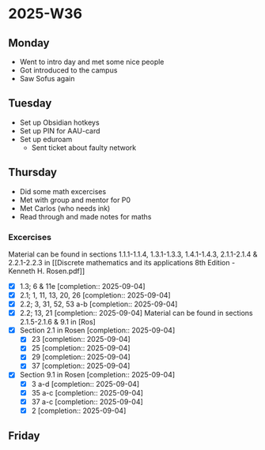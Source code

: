 # 2025-W36

## Monday

- Went to intro day and met some nice people
- Got introduced to the campus
- Saw Sofus again

## Tuesday

- Set up Obsidian hotkeys
- Set up PIN for AAU-card
- Set up eduroam
	- Sent ticket about faulty network

## Thursday

- Did some math excercises
- Met with group and mentor for P0
- Met Carlos (who needs ink)
- Read through and made notes for maths

### Excercises

Material can be found in sections 1.1.1-1.1.4, 1.3.1-1.3.3, 1.4.1-1.4.3, 2.1.1-2.1.4 & 2.2.1-2.2.3 in [[Discrete mathematics and its applications 8th Edition - Kenneth H. Rosen.pdf]]
- [x] 1.3; 6 & 11e  [completion:: 2025-09-04]
- [x] 2.1; 1, 11, 13, 20, 26  [completion:: 2025-09-04]
- [x] 2.2; 3, 31, 52, 53 a-b  [completion:: 2025-09-04]
- [x] 2.2; 13, 21  [completion:: 2025-09-04]
Material can be found in sections 2.1.5-2.1.6 & 9.1 in [Ros]
- [x] Section 2.1 in Rosen  [completion:: 2025-09-04]
	- [x] 23  [completion:: 2025-09-04]
	- [x] 25  [completion:: 2025-09-04]
	- [x] 29  [completion:: 2025-09-04]
	- [x] 37  [completion:: 2025-09-04]
- [x] Section 9.1 in Rosen  [completion:: 2025-09-04]
	- [x] 3 a-d  [completion:: 2025-09-04]
	- [x] 35 a-c  [completion:: 2025-09-04]
	- [x] 37 a-c  [completion:: 2025-09-04]
	- [x] 2  [completion:: 2025-09-04]

## Friday
